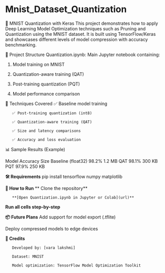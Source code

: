# Mnist_Dataset_Quantization


🧠 MNIST Quantization with Keras
This project demonstrates how to apply Deep Learning Model Optimization techniques such as Pruning and Quantization using the MNIST dataset. It is built using TensorFlow/Keras and showcases different levels of model compression with accuracy benchmarking.

📁 Project Structure
       Quantization.ipynb: Main Jupyter notebook containing:

1. Model training on MNIST

2. Quantization-aware training (QAT)

3. Post-training quantization (PQT)

4. Model performance comparison

🚀 Techniques Covered
       ✅ Baseline model training
       
       ✅ Post-training quantization (int8)
       
       ✅ Quantization-aware training (QAT)
       
       ✅ Size and latency comparisons
       
       ✅ Accuracy and loss evaluation

📊 Sample Results (Example)

Model	Accuracy	Size
Baseline (float32)	98.2%	1.2 MB
QAT	98.1%	300 KB
PQT	97.9%	250 KB

**🛠 Requirements**
       pip install tensorflow numpy matplotlib

**🧪 How to Run**
      ** Clone the repository**

       **[Open Quantization.ipynb in Jupyter or Colab](url)**

**Run all cells step-by-step**

**📦 Future Plans**
       Add support for model export (.tflite)

Deploy compressed models to edge devices

**🤝 Credits**
      
       Developed by: [vara lakshmi]
       
       Dataset: MNIST
       
       Model optimization: TensorFlow Model Optimization Toolkit
